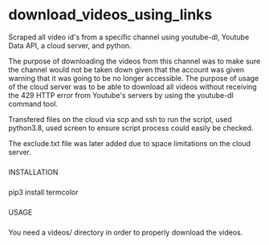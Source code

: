 # download_videos_using_links
Scraped all video id's from a specific channel using youtube-dl, Youtube Data API, a cloud server, and python. 

The purpose of downloading the videos from this channel was to make sure the channel would not be taken down given that the account was given warning that it was going to be no longer accessible. The purpose of usage of the cloud server was to be able to download all videos without receiving the 429 HTTP error from Youtube's servers by using the youtube-dl command tool. 

Transfered files on the cloud via scp and ssh to run the script, used python3.8, used screen to ensure script process could easily be checked.

The exclude.txt file was later added due to space limitations on the cloud server.

###
INSTALLATION
###

pip3 install termcolor

###
USAGE
###

You need a videos/ directory in order to properly download the videos. 